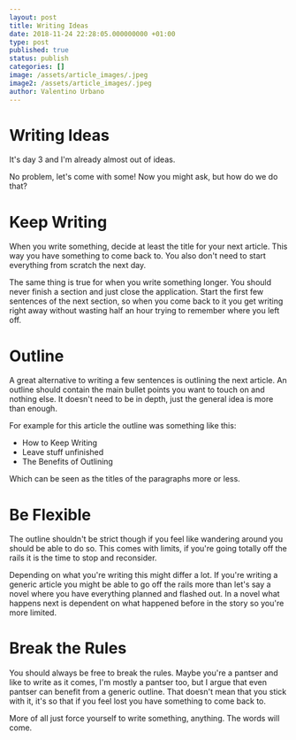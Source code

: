 ```yaml
---
layout: post
title: Writing Ideas
date: 2018-11-24 22:28:05.000000000 +01:00
type: post
published: true
status: publish
categories: []
image: /assets/article_images/.jpeg
image2: /assets/article_images/.jpeg
author: Valentino Urbano
---
```


# Writing Ideas

It's day 3 and I'm already almost out of ideas.

No problem, let's come with some! Now you might ask, but how do we do that?

# Keep Writing

When you write something, decide at least the title for your next article. This way you have something to come back to. You also don't need to start everything from scratch the next day.

The same thing is true for when you write something longer. You should never finish a section and just close the application. Start the first few sentences of the next section, so when you come back to it you get writing right away without wasting half an hour trying to remember where you left off.

# Outline

A great alternative to writing a few sentences is outlining the next article. An outline should contain the main bullet points you want to touch on and nothing else. It doesn't need to be in depth, just the general idea is more than enough.

For example for this article the outline was something like this:

- How to Keep Writing
- Leave stuff unfinished
- The Benefits of Outlining

Which can be seen as the titles of the paragraphs more or less.

# Be Flexible

The outline shouldn't be strict though if you feel like wandering around you should be able to do so. This comes with limits, if you're going totally off the rails it is the time to stop and reconsider.

Depending on what you're writing this might differ a lot. If you're writing a generic article you might be able to go off the rails more than let's say a novel where you have everything planned and flashed out. In a novel what happens next is dependent on what happened before in the story so you're more limited.

# Break the Rules

You should always be free to break the rules. Maybe you're a pantser and like to write as it comes, I'm mostly a pantser too, but I argue that even pantser can benefit from a generic outline. That doesn't mean that you stick with it, it's so that if you feel lost you have something to come back to.

More of all just force yourself to write something, anything. The words will come.
